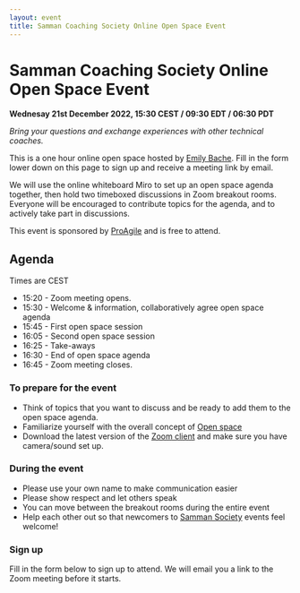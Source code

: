 ```yaml
---
layout: event
title: Samman Coaching Society Online Open Space Event
---
```


# Samman Coaching Society Online Open Space Event

**Wednesay 21st December 2022, 15:30 CEST / 09:30 EDT / 06:30 PDT**

_Bring your questions and exchange experiences with other technical coaches._

This is a one hour online open space hosted by [Emily Bache](/society/contributors/emilybache.html). Fill in the form lower down on this page to sign up and receive a meeting link by email.

We will use the online whiteboard Miro to set up an open space agenda together, then hold two timeboxed discussions in Zoom breakout rooms. Everyone will be encouraged to contribute topics for the agenda, and to actively take part in discussions.

This event is sponsored by [ProAgile](https://proagile.eu) and is free to attend.

## Agenda
Times are CEST
* 15:20 - Zoom meeting opens.
* 15:30 - Welcome & information, collaboratively agree open space agenda
* 15:45 - First open space session
* 16:05 - Second open space session
* 16:25 - Take-aways
* 16:30 - End of open space agenda
* 16:45 - Zoom meeting closes.

### To prepare for the event
* Think of topics that you want to discuss and be ready to add them to the open space agenda.
* Familiarize yourself with the overall concept of [Open space](https://www.agilealliance.org/glossary/open-space)
* Download the latest version of the [Zoom client](https://support.zoom.us/hc/en-us/articles/360032812931-Starting-the-Zoom-Desktop-Client) and make sure you have camera/sound set up.

### During the event
* Please use your own name to make communication easier
* Please show respect and let others speak
* You can move between the breakout rooms during the entire event
* Help each other out so that newcomers to [Samman Society](/society/index.html) events feel welcome!

### Sign up
Fill in the form below to sign up to attend. We will email you a link to the Zoom meeting before it starts.
